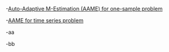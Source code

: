 -[Auto-Adaptive M-Estimation (AAME) for one-sample problem](exp_aame_onesamp.md)

-[AAME for time series problem](exp_aame_ts.md)

-aa

-bb
